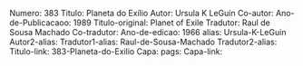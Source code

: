 Numero: 383
Titulo: Planeta do Exílio
Autor: Ursula K LeGuin
Co-autor: 
Ano-de-Publicacaoo: 1989
Titulo-original: Planet of Exile
Tradutor: Raul de Sousa Machado
Co-tradutor: 
Ano-de-edicao: 1966
alias: Ursula-K-LeGuin
Autor2-alias: 
Tradutor1-alias: Raul-de-Sousa-Machado
Tradutor2-alias: 
Titulo-link: 383-Planeta-do-Exilio
Capa: 
pags: 
Capa-link: